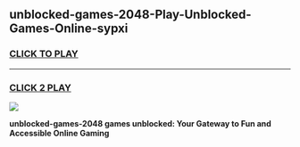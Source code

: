 
## unblocked-games-2048-Play-Unblocked-Games-Online-sypxi
<h3>
<a href="https://premium76.site?title=unblocked-games-2048&ref=25A">CLICK TO PLAY</a></h3>
<hr>

<h3>
<a href="https://premium76.site?title=unblocked-games-2048&ref=25A">CLICK 2 PLAY</a>
  
</h3>

<a href="https://premium76.site?title=unblocked-games-2048&ref=25A"><img src="https://clearcache.store/games.png"></a>


**unblocked-games-2048 games unblocked: Your Gateway to Fun and Accessible Online Gaming**
